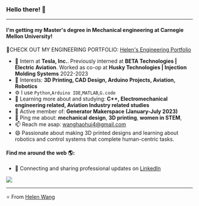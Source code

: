 ### Hello there! 👋
---

#### I'm getting my Master's degree in Mechanical engineering at Carnegie Mellon University! 

🤩CHECK OUT MY ENGINEERING PORTFOLIO: <a href="https://helenwanghh.github.io/">Helen's Engineering Portfolio</a>

- 🏢 Intern at **Tesla, Inc.**. Previously interned at **BETA Technologies | Electric Aviation**. Worked as co-op at **Husky Technologies | Injection Molding Systems** 2022-2023
- 💜 Interests: **3D Printing, CAD Design, Arduino Projects, Aviation, Robotics**
- ⚙️ I use `Python`,`Arduino IDE`,`MATLAB`,`G.code`
- 🌱 Learning more about and studying: **C++, Electromechanical engineering related, Aviation Industry related studies**
- 💅 Active member of: **Generator Makerspace (January-July 2023)**
- 💬 Ping me about: **mechanical design**, **3D printing**, **women in STEM**, 
- 📫 Reach me asap: wanghaohui4@gmail.com
- 😄 Passionate about making 3D printed designs and learning about robotics and control systems that complete human-centric tasks.

#### Find me around the web 🌎:
- 💼 Connecting and sharing professional updates on <a href="https://www.linkedin.com/in/helenwanghh">LinkedIn</a>



<img align="center" src="https://github.com/anathayna/anathayna/blob/master/assets/pusheencode.gif"/>



---

⭐️ From [Helen Wang](https://github.com/helenwanghh)
